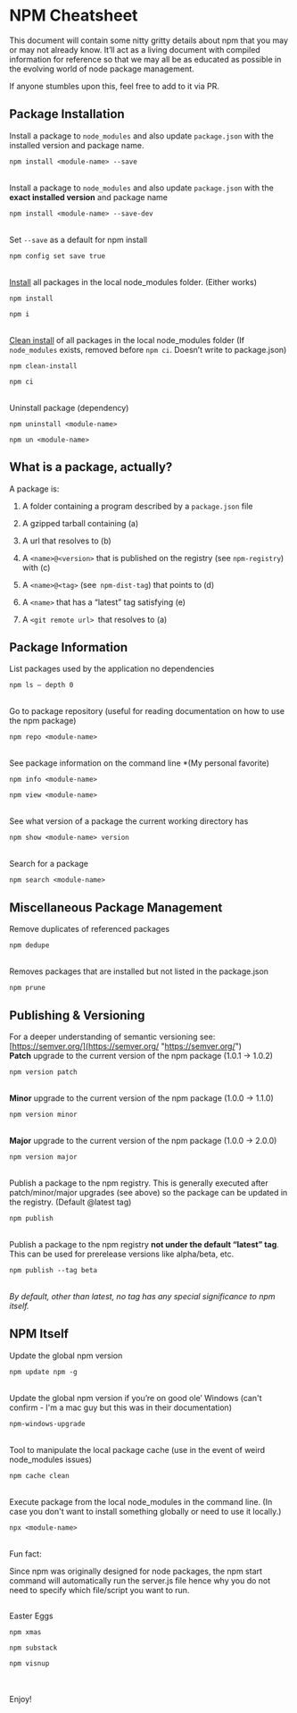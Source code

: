 # NPM Cheatsheet

This document will contain some nitty gritty details about npm that you may or may not already know. It’ll act as a living document with compiled information for reference so that we may all be as educated as possible in the evolving world of node package management.

If anyone stumbles upon this, feel free to add to it via PR.

## Package Installation

Install a package to `node_modules` and also update `package.json` with the installed version and package name.

```
npm install <module-name> --save
```

\
Install a package to `node_modules` and also update `package.json` with the **exact installed version** and package name
```
npm install <module-name> --save-dev
```

\
Set `--save` as a default for npm install
```
npm config set save true
```

\
[Install](https://docs.npmjs.com/cli/install "https://docs.npmjs.com/cli/install") all packages in the local node_modules folder. (Either works)
```
npm install
```
```
npm i
```

\
[Clean install](https://docs.npmjs.com/cli/ci.html "https://docs.npmjs.com/cli/ci.html") of all packages in the local node_modules folder
(If `node_modules` exists, removed before `npm ci`. Doesn’t write to package.json)
```
npm clean-install
```
```
npm ci
```

\
Uninstall package (dependency)
```
npm uninstall <module-name>
```
```
npm un <module-name>
```





## What is a package, actually?

A package is:

1) A folder containing a program described by a `package.json` file

2) A gzipped tarball containing (a)

3) A url that resolves to (b)

4) A `<name>@<version>` that is published on the registry (see `npm-registry`) with (c)

5) A `<name>@<tag>` (see` npm-dist-tag`) that points to (d)

6) A `<name>` that has a “latest” tag satisfying (e)

7) A `<git remote url> `that resolves to (a)




## Package Information

List packages used by the applic­ation no depend­encies
```
npm ls — depth 0
```

\
Go to package repository (useful for reading documentation on how to use the npm package)
```
npm repo <module-name>
```

\
See package information on the command line *(My personal favorite)
```
npm info <module-name>
```
```
npm view <module-name>
```

\
See what version of a package the current working directory has
```
npm show <module-­nam­e> version
```

\
Search for a package
```
npm search <module-name>
```

##  Miscellaneous Package Management

Remove duplicates of referenced packages
```
npm dedupe
```

\
Removes packages that are installed but not listed in the package.json
```
npm prune
```


## Publishing & Versioning

For a deeper understanding of semantic versioning see: [https://semver.org/](https://semver.org/ "https://semver.org/")
\
**Patch** upgrade to the current version of the npm package (1.0.1 → 1.0.2)
```
npm version patch
```

\
**Minor** upgrade to the current version of the npm package (1.0.0 → 1.1.0)
```
npm version minor
```

\
**Major** upgrade to the current version of the npm package (1.0.0 → 2.0.0)
```
npm version major
```

\
Publish a package to the npm registry. This is generally executed after patch/minor/major upgrades (see above) so the package can be updated in the registry. (Default @latest tag)
```
npm publish
```

\
Publish a package to the npm registry **not under the default “latest” tag**. This can be used for prerelease versions like alpha/beta, etc.
```
npm publish --tag beta
```

\
_*By default, other than latest, no tag has any special significance to npm itself.*_

## NPM Itself

Update the global npm version
```
npm update npm -g
```

\
Update the global npm version if you’re on good ole’ Windows (can't confirm - I'm a mac guy but this was in their documentation)
```
npm-windows-upgrade
```

\
Tool to manipulate the local package cache (use in the event of weird node_modules issues)
```
npm cache clean
```

\
Execute package from the local node_modules in the command line. (In case you don't want to install something globally or need to use it locally.)
```
npx <module-name>
```

\
Fun fact:

Since npm was originally designed for node packages, the npm start command will automatically run the server.js file hence why you do not need to specify which file/script you want to run.

##

Easter Eggs

```
npm xmas
```

```
npm substack
```


```
npm visnup
```

\
\
Enjoy!
